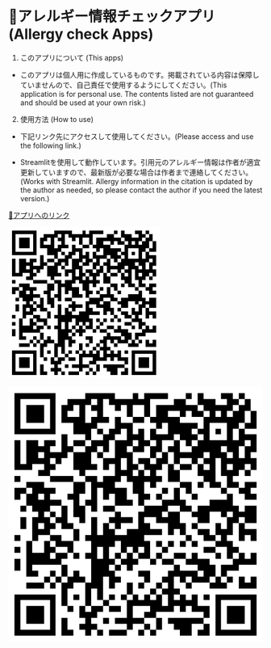 # 🍣アレルギー情報チェックアプリ (Allergy check Apps)

1. このアプリについて (This apps)

- このアプリは個人用に作成しているものです。掲載されている内容は保障していませんので、自己責任で使用するようにしてください。(This application is for personal use. The contents listed are not guaranteed and should be used at your own risk.)

2. 使用方法 (How to use)

- 下記リンク先にアクセスして使用してください。(Please access and use the following link.)

- Streamlitを使用して動作しています。引用元のアレルギー情報は作者が適宜更新していますので、最新版が必要な場合は作者まで連絡してください。(Works with Streamlit. Allergy information in the citation is updated by the author as needed, so please contact the author if you need the latest version.)

[🍣アプリへのリンク](https://clshinji-st-apps-main-zzt79i.streamlit.app/)

<img src="st_apps_qr.PNG" width= "300px" >

[![🍣アプリへのリンク](st_apps_qr.PNG)]([http://sozai.rash.jp/p/000054.html](https://clshinji-st-apps-main-zzt79i.streamlit.app/)) 
